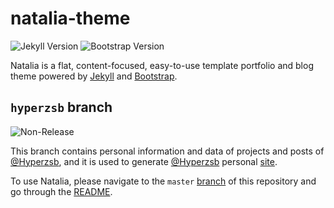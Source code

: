 # natalia-theme

![Jekyll Version](https://img.shields.io/badge/jekyll-4.2-blue?logo=jekyll)
![Bootstrap Version](https://img.shields.io/badge/bootstrap-5.1-blue?logo=bootstrap)

Natalia is a flat, content-focused, easy-to-use template portfolio and blog theme powered
by [Jekyll](https://jekyllrb.com/) and [Bootstrap](https://getbootstrap.com/).

## `hyperzsb` branch

![Non-Release](https://img.shields.io/badge/hyperzsb-non--release-red)

This branch contains personal information and data of projects and posts of [@Hyperzsb][hyperzsb], and it is used to generate [@Hyperzsb][hyperzsb] personal [site](https://hyperzsb.io).

To use Natalia, please navigate to the `master` [branch](https://github.com/Hyperzsb/natalia-theme/tree/master) of this repository and go through the [README](https://github.com/Hyperzsb/natalia-theme/blob/master/README.md).

[hyperzsb]: https://github.com/Hyperzsb